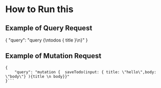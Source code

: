 # How to Run this

## Example of Query Request 
{
    "query": "query {\ntodos { title }\n}"
}

## Example of Mutation Request 
```
{
    "query": "mutation {  saveTodo(input: { title: \"hello\",body: \"body\"} ){title \n body}}"
}```